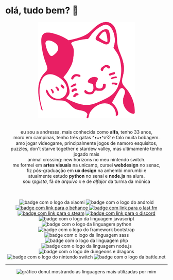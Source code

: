 # olá, tudo bem? :vulcan_salute:

<div align="center">
  <img src="kitty.svg" alt="gatinho rosa" width="300px" height="300px">
</div>

<br />

<p align="center"> 
    eu sou a andressa, mais conhecida como <b>alfa</b>, tenho 33 anos, 
  <br /> 
    moro em campinas, tenho três gatas ^•ﻌ•^ฅ♡ e falo muita bobagem.
  <br /> 
    amo jogar videogame, principalmente jogos de namoro esquisitos, 
  <br />
    puzzles, don't starve together e stardew valley, mas ultimamente tenho jogado mais
  <br />
    animal crossing: new horizons no meu nintendo switch.
  <br /> 
    me formei em <b>artes visuais</b> na unicamp, cursei <b>webdesign</b> no senac,
  <br />
    fiz pós-graduação em <b>ux design</b> na anhembi morumbi e 
  <br />
    atualmente estudo <b>python</b> no senai e <b>node.js</b> na alura.
  <br /> 
    sou <i>rpgista</i>, fã de <i>arquivo x</i> e de <i>alfajor</i> da turma da mônica
</p>

<br />
<br />

<div align="center">
  <img src="https://img.shields.io/badge/xiaomi-FF6900?logo=xiaomi&logoColor=fff" alt="badge com o logo da xiaomi" title="xiaomi enthusiast">
  <img src="https://img.shields.io/badge/android-34A853?logo=android&logoColor=fff" alt="badge com o logo do android" title="proud android user">
  <a href="https://www.behance.net/alfasou" target="blank"><img src="https://img.shields.io/badge/behance-1769FF?logo=behance" alt="badge com link para o behance" title="behance artist"></a>
  <a href="https://www.last.fm/pt/user/alfasou" target="blank"><img src="https://img.shields.io/badge/lastfm-D51007?logo=lastdotfm" alt="badge com link para o last.fm" title="music lover"></a>
  <a href="https://steamcommunity.com/id/alfafsz" target="blank"><img src="https://img.shields.io/badge/steam-000?logo=steam" alt="badge com link para o steam" title="chronic gamer"></a>
  <a href="https://discord.com/users/alfafsz" target="_blank"><img src="https://img.shields.io/badge/discord-5865F2?logo=discord&logoColor=fff" alt="badge com link para o discord" title="let's chat"></a>
  <img src="https://img.shields.io/badge/javascript-yellow?logo=javascript&logoColor=fff" alt="badge com o logo da linguagem javascript" title="death by javascript">
  <img src="https://img.shields.io/badge/python-3776AB?logo=python&logoColor=fff" alt="badge com o logo da linguagem python" title="python learner">
  <img src="https://img.shields.io/badge/bootstrap-7952B3?logo=bootstrap&logoColor=fff" alt="badge com o logo do framework bootstrap" title="bootstrap is life"> 
  <img src="https://img.shields.io/badge/sass-CC6699?logo=sass&logoColor=fff" alt="badge com o logo da linguagem sass" title="sass(y) girl">
  <img src="https://img.shields.io/badge/php-777BB4?logo=php&logoColor=fff" alt="badge com o logo da linguagem php" title="php killed my dog">
  <img src="https://img.shields.io/badge/nodedotjs-5FA04E?logo=nodedotjs&logoColor=fff" alt="badge com o logo da linguagem node.js" title="node.js learner"> 
  <img src="https://img.shields.io/badge/rpg-orange?logo=dungeonsanddragons" alt="badge com o logo de dungeons e dragons" title="multiclass multirace player">
  <img src="https://img.shields.io/badge/switch-E60012?logo=nintendoswitch" alt="badge com o logo do nintendo switch" title="code: SW-8485-2925-3593">
  <img src="https://img.shields.io/badge/battledotnet-4381C3?logo=battledotnet&logoColor=fff" alt="badge com o logo da battle.net" title="tag: alfasou#1982">

  <br />
  <hr />

  <picture>
    <source
      srcset="https://github-readme-stats.vercel.app/api/top-langs/?username=alfasou&layout=donut&theme=radical&langs_count=8" width="500px" height="300px"
      media="(prefers-color-scheme: dark)"
    />
    <source
      srcset="https://github-readme-stats.vercel.app/api/top-langs/?username=alfasou&layout=donut&theme=buefy&langs_count=8" width="500px" height="300px"
      media="(prefers-color-scheme: light), (prefers-color-scheme: no-preference)"
    />
    <img src="https://github-readme-stats.vercel.app/api/top-langs/?username=alfasou&layout=donut&theme=buefy&langs_count=8" alt="gráfico donut mostrando as linguagens mais utilizadas por mim" width="500px" height="300px" />
  </picture>

</div>
<br />
